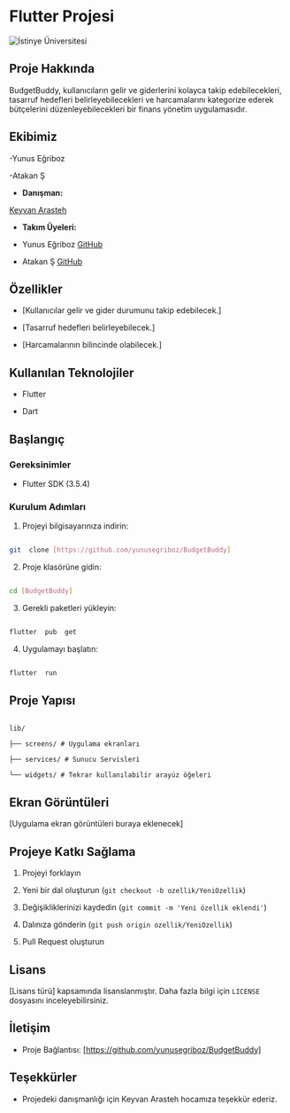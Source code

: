 # Flutter Projesi

![İstinye Üniversitesi](https://www.unitededucation.com/linklogoch/istinye-university-logo.png)
  

## Proje Hakkında

BudgetBuddy, kullanıcıların gelir ve giderlerini kolayca takip edebilecekleri, tasarruf hedefleri belirleyebilecekleri ve harcamalarını kategorize ederek bütçelerini düzenleyebilecekleri bir finans yönetim uygulamasıdır.

  

## Ekibimiz

-Yunus Eğriboz

-Atakan Ş


-  **Danışman:**

[Keyvan Arasteh](https://github.com/keyvanarasteh)


-  **Takım Üyeleri:**

- Yunus Eğriboz [GitHub](https://github.com/yunusegriboz)

- Atakan Ş [GitHub](https://github.com/Atakan75)

  

## Özellikler

- [Kullanıcılar gelir ve gider durumunu takip edebilecek.]

- [Tasarruf hedefleri belirleyebilecek.]

- [Harcamalarının bilincinde olabilecek.]

  

## Kullanılan Teknolojiler

- Flutter

- Dart


## Başlangıç

  

### Gereksinimler

- Flutter SDK (3.5.4)


### Kurulum Adımları

1. Projeyi bilgisayarınıza indirin:

```bash

git  clone [https://github.com/yunusegriboz/BudgetBuddy]

```

  

2. Proje klasörüne gidin:

```bash

cd [BudgetBuddy]

```

  

3. Gerekli paketleri yükleyin:

```bash

flutter  pub  get

```

  

4. Uygulamayı başlatın:

```bash

flutter  run

```

  

## Proje Yapısı

```

lib/

├── screens/ # Uygulama ekranları

├── services/ # Sunucu Servisleri

└── widgets/ # Tekrar kullanılabilir arayüz öğeleri

```

  

## Ekran Görüntüleri

[Uygulama ekran görüntüleri buraya eklenecek]

  

## Projeye Katkı Sağlama

1. Projeyi forklayın

2. Yeni bir dal oluşturun (`git checkout -b ozellik/YeniOzellik`)

3. Değişikliklerinizi kaydedin (`git commit -m 'Yeni özellik eklendi'`)

4. Dalınıza gönderin (`git push origin ozellik/YeniOzellik`)

5. Pull Request oluşturun

  

## Lisans

[Lisans türü] kapsamında lisanslanmıştır. Daha fazla bilgi için `LICENSE` dosyasını inceleyebilirsiniz.

  

## İletişim

- Proje Bağlantısı: [https://github.com/yunusegriboz/BudgetBuddy]

  

## Teşekkürler

- Projedeki danışmanlığı için Keyvan Arasteh hocamıza teşekkür ederiz.
